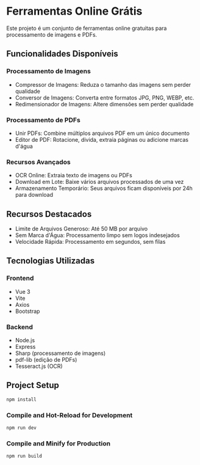 # Ferramentas Online Grátis

Este projeto é um conjunto de ferramentas online gratuitas para processamento de imagens e PDFs.

## Funcionalidades Disponíveis

### Processamento de Imagens
- Compressor de Imagens: Reduza o tamanho das imagens sem perder qualidade
- Conversor de Imagens: Converta entre formatos JPG, PNG, WEBP, etc.
- Redimensionador de Imagens: Altere dimensões sem perder qualidade

### Processamento de PDFs
- Unir PDFs: Combine múltiplos arquivos PDF em um único documento
- Editor de PDF: Rotacione, divida, extraia páginas ou adicione marcas d'água

### Recursos Avançados
- OCR Online: Extraia texto de imagens ou PDFs
- Download em Lote: Baixe vários arquivos processados de uma vez
- Armazenamento Temporário: Seus arquivos ficam disponíveis por 24h para download

## Recursos Destacados
- Limite de Arquivos Generoso: Até 50 MB por arquivo
- Sem Marca d'Água: Processamento limpo sem logos indesejados
- Velocidade Rápida: Processamento em segundos, sem filas

## Tecnologias Utilizadas

### Frontend
- Vue 3
- Vite
- Axios
- Bootstrap

### Backend
- Node.js
- Express
- Sharp (processamento de imagens)
- pdf-lib (edição de PDFs)
- Tesseract.js (OCR)

## Project Setup

```sh
npm install
```

### Compile and Hot-Reload for Development

```sh
npm run dev
```

### Compile and Minify for Production

```sh
npm run build
